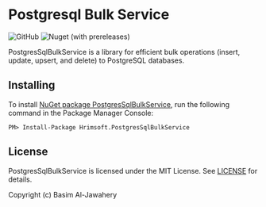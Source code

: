 # Postgresql Bulk Service #
![GitHub](https://img.shields.io/github/license/basim108/sql-bulk-service-postgresql)
![Nuget (with prereleases)](https://img.shields.io/nuget/vpre/Hrimsoft.PostgresSqlBulkService)

PostgresSqlBulkService is a library for efficient bulk operations (insert, update, upsert, and delete) to PostgreSQL databases.

## Installing ##

To install [NuGet package PostgresSqlBulkService](https://www.nuget.org/packages/Hrimsoft.PostgresSqlBulkService), run the following command in the Package Manager Console:

```
PM> Install-Package Hrimsoft.PostgresSqlBulkService
```

## License ##

PostgresSqlBulkService is licensed under the MIT License. See [LICENSE](LICENSE) for details.

Copyright (c) Basim Al-Jawahery

